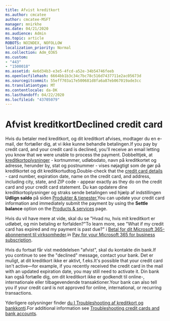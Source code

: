 ```yaml
---
title: Afvist kreditkort
ms.author: cmcatee
author: cmcatee-MSFT
manager: mnirkhe
ms.date: 04/21/2020
ms.audience: Admin
ms.topic: article
ROBOTS: NOINDEX, NOFOLLOW
localization_priority: Normal
ms.collection: Adm_O365
ms.custom:
- "443"
- "1500018"
ms.assetid: 4e6d34b3-e3e5-4fcd-a52e-34b54746feeb
ms.openlocfilehash: 6664bb1b3c34c7bc78c516d7437711e2ac05673d
ms.sourcegitcommit: 55eff703a17e500681d8fa6a87eb067019ade3cc
ms.translationtype: MT
ms.contentlocale: da-DK
ms.lasthandoff: 04/22/2020
ms.locfileid: "43705079"
---
```

# <a name="declined-credit-card"></a><span data-ttu-id="f1865-102">Afvist kreditkort</span><span class="sxs-lookup"><span data-stu-id="f1865-102">Declined credit card</span></span>

<span data-ttu-id="f1865-103">Hvis du betaler med kreditkort, og dit kreditkort afvises, modtager du en e-mail, der fortæller dig, at vi ikke kunne behandle betalingen.</span><span class="sxs-lookup"><span data-stu-id="f1865-103">If you pay by credit card, and your credit card is declined, you'll receive an email letting you know that we were unable to process the payment.</span></span> <span data-ttu-id="f1865-104">Dobbelttjek, at [kreditkortoplysninger](https://go.microsoft.com/fwlink/p/?linkid=842054) - kortnummer, udløbsdato, navn på kreditkortet og adresse, herunder by, stat og postnummer - vises nøjagtigt som de gør på kreditkortet og dit kreditkortudtog.</span><span class="sxs-lookup"><span data-stu-id="f1865-104">Double-check that the [credit card details](https://go.microsoft.com/fwlink/p/?linkid=842054) - card number, expiration date, name on the credit card, and address, including city, state, and ZIP code - appear exactly as they do on the credit card and your credit card statement.</span></span> <span data-ttu-id="f1865-105">Du kan opdatere dine kreditkortoplysninger og straks sende betalingen ved hjælp af indstillingen **Udlign saldo** på siden [Produkter & tjenester.](https://go.microsoft.com/fwlink/p/?linkid=842054)</span><span class="sxs-lookup"><span data-stu-id="f1865-105">You can update your credit card information and immediately submit the payment by using the **Settle balance** option on the [Products & services](https://go.microsoft.com/fwlink/p/?linkid=842054) page.</span></span> 

<span data-ttu-id="f1865-106">Hvis du vil have mere at vide, skal du se "Hvad nu, hvis mit kreditkort er udløbet, og min betaling er forfalden?"</span><span class="sxs-lookup"><span data-stu-id="f1865-106">To learn more, see "What if my credit card has expired and my payment is past due?"</span></span> <span data-ttu-id="f1865-107">i [Betal for dit Microsoft 365-abonnement til virksomheder](https://docs.microsoft.com/office365/admin/subscriptions-and-billing/pay-for-your-subscription#what-if-my-credit-card-was-declined-and-my-payment-is-past-due).</span><span class="sxs-lookup"><span data-stu-id="f1865-107">in [Pay for your Microsoft 365 for business subscription](https://docs.microsoft.com/office365/admin/subscriptions-and-billing/pay-for-your-subscription#what-if-my-credit-card-was-declined-and-my-payment-is-past-due).</span></span>
  
<span data-ttu-id="f1865-108">Hvis du fortsat får vist meddelelsen "afvist", skal du kontakte din bank.</span><span class="sxs-lookup"><span data-stu-id="f1865-108">If you continue to see the "declined" message, contact your bank.</span></span> <span data-ttu-id="f1865-109">Det er muligt, at dit kreditkort ikke er aktivt, f.eks.</span><span class="sxs-lookup"><span data-stu-id="f1865-109">It's possible that your credit card isn't active—for example, if you recently received the credit card in the mail with an updated expiration date, you may still need to activate it.</span></span> <span data-ttu-id="f1865-110">Din bank kan også fortælle dig, om dit kreditkort ikke er godkendt til online-, internationale eller tilbagevendende transaktioner.</span><span class="sxs-lookup"><span data-stu-id="f1865-110">Your bank can also tell you if your credit card is not approved for online, international, or recurring transactions.</span></span>
  
<span data-ttu-id="f1865-111">Yderligere oplysninger finder [du I Troubleshooting af kreditkort og bankkonti](https://docs.microsoft.com/office365/admin/subscriptions-and-billing/add-update-or-remove-credit-card-or-bank-account#troubleshooting-credit-cards-and-bank-accounts).</span><span class="sxs-lookup"><span data-stu-id="f1865-111">For additional information see [Troubleshooting credit cards and bank accounts](https://docs.microsoft.com/office365/admin/subscriptions-and-billing/add-update-or-remove-credit-card-or-bank-account#troubleshooting-credit-cards-and-bank-accounts).</span></span>